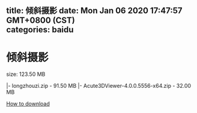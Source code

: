 
title: 倾斜摄影
date: Mon Jan 06 2020 17:47:57 GMT+0800 (CST)    
categories: baidu
---

# 倾斜摄影
size: 123.50 MB
 
 
|- longzhouzi.zip - 91.50 MB
|- Acute3DViewer-4.0.0.5556-x64.zip - 32.00 MB

[How to download](https://bpcam.bemobtrk.com/go/2ceec3aa-1ca2-46d6-b9ff-aaa5c184517c?jno=4469)